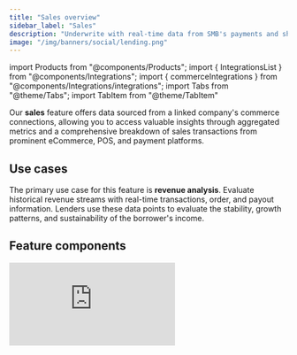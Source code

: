 ```yaml
---
title: "Sales overview"
sidebar_label: "Sales"
description: "Underwrite with real-time data from SMB's payments and shopping platforms"
image: "/img/banners/social/lending.png"
---
```


import Products from "@components/Products";
import { IntegrationsList } from "@components/Integrations";
import { commerceIntegrations } from "@components/Integrations/integrations";
import Tabs from "@theme/Tabs";
import TabItem from "@theme/TabItem"

Our **sales** feature offers data sourced from a linked company's commerce connections, allowing you to access valuable insights through aggregated metrics and a comprehensive breakdown of sales transactions from prominent eCommerce, POS, and payment platforms.

## Use cases

The primary use case for this feature is **revenue analysis**. Evaluate historical revenue streams with real-time transactions, order, and payout information. Lenders use these data points to evaluate the stability, growth patterns, and sustainability of the borrower's income. 

## Feature components

<iframe
  src="https://docs.google.com/spreadsheets/d/e/2PACX-1vQXnkKj3esBrzpD--pKV_tVTfTHxDPpxz8BBFe2SjcNt6kB2-qcTFDxEye3kxHWu91mYRzLoCjYfpHH/pubhtml?gid=250863128&amp;single=true&amp;widget=true&amp;headers=false"
  frameborder="0"
  className="googleSheets"
  style={{ height: "550px" }}
/>

## Feature enrichments

#### Metrics

Our metrics include a set of pre-calculated ratios and metrics focused on commerce and sales data that help lenders assess merchant health and evaluate the credit risk of a company. The following table details which metrics are calculated and their formulas:

| Metric                 | Description                                                                                                               | How that's translated to Codat data                                                                                                                                                                                                                                                                                                                                                                                                                           |
|------------------------|---------------------------------------------------------------------------------------------------------------------------|---------------------------------------------------------------------------------------------------------------------------------------------------------------------------------------------------------------------------------------------------------------------------------------------------------------------------------------------------------------------------------------------------------------------------------------------------------------|
| **[Revenue](https://docs.codat.io/lending-api#/operations/get-commerce-revenue-metrics)**            |                                                                                                                           |                                                                                                                                                                                                                                                                                                                                                                                                                                                               |
| Revenue                | The gross revenue for a selected period.                                                                                  | `Revenue = SUM(orderlines.quantity * orderlines.unitPrice)` for the specified period                                                                                                                                                                                                                                                                                                                                                                          |
| Revenue growth         | The percentage change in revenue between the present period’s value and the previous period's value.                          | `Revenue growth % change = ((b-a)/a) * 100` compared to the previous period. <br/> a. previous month's revenue, <br/> b. current month's revenue.                                                                                                                                                                                                                                                                                                                     |
| **[Orders](https://docs.codat.io/lending-api#/operations/get-commerce-orders-metrics)**             |                                                                                                                           |                                                                                                                                                                                                                                                                                                                                                                                                                                                               |
| Number of orders       | The number of orders for a specific period.                                                                               | `Number of orders = COUNT(orders)` for that period                                                                                                                                                                                                                                                                                                                                                                                                            |
| Order value            | The sum of the values of all orders over a specific period.                                                               | `Value of orders = SUM(orders.totalAmount)` for that period                                                                                                                                                                                                                                                                                                                                                                                                   |
| Average order value    | The average order value over a specified period.                                                                        | `Average order value = a / b` for that period. <br/> a. order value, <br/> b. COUNT(orders).                                                                                                                                                                                                                                                                                                                                                                              |
| **[Refunds](https://docs.codat.io/lending-api#/operations/get-commerce-refunds-report)**            |                                                                                                                           |                                                                                                                                                                                                                                                                                                                                                                                                                                                               |
| Number of refunds      | The number of orders where the `totalRefund` field is NOT NULL.                                                             | `Number of refunds = COUNT(orders)` for the selected period where `totalRefund > 0` for the selected period                                                                                                                                                                                                                                                                                                                                                  |
| Value of refunds       | The sum of all refunds over a specified period.                                                                           | `Value of refunds = SUM(orders.totalRefund)` for the selected period, always expressed as a negative value                                                                                                                                                                                                                                                                                                                                                    |
| Refund rate            | The number of refunds compared with the number of orders over a specific period.                                          | `Refund rate = a / b` for that period. <br/> a. number of refunds, <br/> b. number of orders.                                                                                                                                                                                                                                                                                                                                                                             |
| **[Customer retention](https://docs.codat.io/lending-api#/operations/get-commerce-customer-retention-metrics)** |                                                                                                                           |                                                                                                                                                                                                                                                                                                                                                                                                                                                               |
| Existing customers     | COUNT of unique customers where they have placed orders in the specified period AND any previous period                   | `Existing customers = COUNT(customers)` who placed orders in the specified period and any previous period                                                                                                                                                                                                                                                                                                                                                     |
| New customers          | COUNT of unique customers where they have placed orders in the specified period AND NONE in any previous period.          | `New customers = COUNT(customers)` who placed orders in the specified period only                                                                                                                                                                                                                                                                                                                                                                             |
| Total customers        | SUM of Existing and New customers.                                                                                        | `Total customers = a + b`. <br/> a. new customers, <br/> b. existing customers.                                                                                                                                                                                                                                                                                                                                                                                           |
| Retention rate         | The percentage of existing customers within the period compared to the total customers at the end of the previous period. | `Retention rate = (a/(b + c)) * 100` <br/> a. COUNT(customers): current period's existing customers, i.e. customers who have placed their very first order before the current period <br/> b. COUNT(customers): previous period's existing customers, i.e. customers who have placed their very first order before the previous period <br/> c. COUNT(customers): previous period's new customers, i.e. customers who have placed their very first order in the previous period |
| Repeat rate            | The percentage of existing customers to total customers over the specified period.                                        | `Repeat rate = (a / a + b) * 100` <br/> a. COUNT(customers): current period's existing customers, i.e. customers who have placed their very first order before the current period <br/> b. COUNT(customers): current period's new customers, i.e. customers who have placed their very first order in the current period                                                                                                                                                  |
| **[Lifetime value](https://docs.codat.io/lending-api#/operations/get-commerce-lifetime-value-metrics)**     |                                                                                                                           |                                                                                                                                                                                                                                                                                                                                                                                                                                                               |
| Lifetime value         | The revenue a business can expect from a paying customer during their time as a paying customer.                          | `Lifetime value = a * b * c` <br/> a. Average order value for that period <br/> b. `COUNT(orders) / COUNT(customers)`: average number of orders per customer, for that period <br/> c. `Average customer lifespan`: average difference in days between the last and first orders in a specified period, for all customers.                                                                                                                                                      |

## Supported outputs

You can retrieve the data pulled and enriched by the feature by calling the **sales** [endpoints of our API](/lending-api#/).

For example, recurring revenue-based lenders seeking to evaluate month-on-month growth can utilize the [Get commerce revenue metrics](/lending-api#/operations/get-commerce-revenue-metrics) endpoint.

<Tabs>

<TabItem value="nodejs" label="TypeScript">

```javascript
type RevenueGrowth {
  month: string;
  growthRate: number;
}

const now = new Date();
// Convert date to dd-mm-yyyy format
let formattedDate = `${now.getUTCDate().toString().padStart(2, '0')}-`;
formattedDate += `${(now.getUTCMonth() + 1).toString().padStart(2, '0')}-`;
formattedDate += `${now.getUTCFullYear()}`;

const revenueResponse = await lendingClient.sales.metrics.getRevenue({
    companyId: companyId,
    connectionId: connectionId,
    numberOfPeriods: 12,
    periodLength: 1,
    periodUnit: PeriodUnit.Month,
    reportDate: formattedDate,
    includeDisplayNames: true // Make accessing data easier
  });

if (revenueResponse.statusCode != 200) {
  throw new Error("Could not get revenue report")
}

// Revenue metrics contain two components: zeroth element is revenue and 
// the first element is growth percentage compared to previous period. 
const growthMonthOnMonth: RevenueGrowth[] = revenueResponse.commerceReport.reportData.map(x => ({
  month: x.itemDisplayName,
  growthRate: x.components[1].measures[0].value
}));

const growthRateAverage = growthMonthOnMonth.reduce((total, next) => total + next.growthRate) / growthMonthOnMonth.length;

if(growthRateAverage < growthRateThreshold){
  console.log('Prospective borrower does not qualify for a loan')
}
```

</TabItem>

<TabItem value="python" label="Python">

```python
@dataclass
class RevenueGrowth:
  month: str
  growth_rate: Decimal

# Convert date to dd-mm-yyyy format
formatted_date = datetime.utcnow().strftime("%d-%m-%Y")

revenue_request = operations.GetCommerceRevenueMetricsRequest(
    company_id=company_id,
    connection_id=connection_id,
    number_of_periods=12,
    period_length=1,
    period_unit=shared.PeriodUnit.MONTH,
    report_date=formatted_date,
    include_display_names=True # Make accessing data easier
)

revenue_response = lending_client.sales.metrics.get_revenue(revenue_request)

if revenue_response.status_code != 200:
  raise Exception('Could not get revenue report')

# Revenue metrics contain two components: zeroth element is revenue and 
# the first element is growth percentage compared to previous period. 

growth_month_on_month = []
for x in revenue_response.commerce_report.report_data:
  growth_month_on_month.append(RevenueGrowth(
    month=x.item_display_name,
    growth_rate=x.components[1].measures[0].value
  ))

growth_rate_average = sum(x.growth_rate for x in growth_month_on_month) / len(growth_month_on_month)

if growth_rate_average < growth_rate_threshold:
  print('Prospective borrower does not qualify for a loan')
```

</TabItem>

<TabItem value="csharp" label="C#">


```csharp
public record RevenueGrowth(string Month, decimal GrowthRate);

// Convert date to dd-mm-yyyy format
var formattedDate = DateTime.UtcNow.ToString("dd-MM-yyyy");

var revenueResponse = await lendingClient.Sales.Metrics.GetRevenueAsync(new() {
    CompanyId = companyId,
    ConnectionId = connectionId,
    NumberOfPeriods = 12,
    PeriodLength = 1,
    PeriodUnit = PeriodUnit.Month,
    ReportDate = formattedDate,
    IncludeDisplayNames: true // Make accessing data easier
});

if (revenueResponse.StatusCode != 200) {
  throw new Exception("Could not get revenue report");
}

// Revenue metrics contain two components: zeroth element is revenue and 
// the first element is growth percentage compared to previous period. 
var growthMonthOnMonth = revenueResponse.CommerceReport.ReportData.Select(x => new RevenueGrowth(){
  Month = x.ItemDisplayName,
  GrowthRate = x.Components[1].Measures[0].Value
});

const growthRateAverage = growthMonthOnMonth.Average(x => x.GrowthRate);
if(growthRateAverage < growthRateThreshold){
  Console.WriteLine('Prospective borrower does not qualify for a loan');
}
```

</TabItem>

<TabItem value="go" label="Go">

```go
type RevenueGrowth struct {
  Month string
  GrowthRate float64
}

// Convert date to dd-mm-yyyy format
now := time.Now().UTC()
formattedDate := now.Format("28-11-2023")

ctx := context.Background()
revenueResponse, err := lendingClient.Sales.Metrics.GetRevenue(ctx, 
  operations.GetCommerceRevenueMetricsRequest{
    CompanyID: companyID,
    ConnectionID: connectionID,
    NumberOfPeriods: 12,
    PeriodLength: 1,
    PeriodUnit: shared.PeriodUnitMonth,
    ReportDate: formattedDate,
    IncludeDisplayNames: true // Make accessing data easier
})

if err == nil && revenueResponse.StatusCode == 200 {
  growthMonthOnMonth := []RevenueGrowth{}

  // Revenue metrics contain two components: zeroth element is revenue and 
  // the first element is growth percentage compared to previous period. 
  for _, period := range revenueResponse.CommerceReport.ReportData {
    month := period.ItemDisplayName
    growthRate, _ := period.Components[1].Measures[0].Value.Float64()
		growthMonthOnMonth = append(growthMonthOnMonth, RevenueGrowth{month, growthRate})
  }

  growthRateSum := 0.0
  for _, period := range growthMonthOnMonth {
    growthRateSum += period.GrowthRate
  }

  growthRateAverage := growthRateSum / float64(len(growthMonthOnMonth));
  if growthRateAverage < growthRateThreshold {
    fmt.Println("Prospective borrower does not qualify for a loan")
  }
}
```

</TabItem>

</Tabs>


## Get started

Once you have the Lending API enabled, configure your instance to work with our sales feature. 

#### Configure data sources

Follow the respective guides to set up and enable commerce integrations that will serve as a data source for the feature:

<IntegrationsList integrations={commerceIntegrations} />


#### Enable data types and sync schedule

See how to [enable data types](/core-concepts/data-type-settings#override-the-default-sync-settings) and ensure the following data types have been switched on:

- Customers `commerce-customers`
- Disputes `commerce-disputes`
- Locations `commerce-locations`
- Orders `commerce-orders`
- Payment methods `commerce-paymentMethods`
- Payments `commerce-payments`
- Products `commerce-products`
- Product categories `commerce-productCategories`
- Transactions `commerce-transactions`

Configure the solution to refresh data when you need it by [setting a synchronization frequency](/core-concepts/data-type-settings#choose-a-synchronization-frequency). We recommend setting it to a daily or a monthly sync.

#### Configure webhooks

We recommend you [configure webhook consumers](/using-the-api/webhooks/create-consumer) with the following [event types](/using-the-api/webhooks/event-types) to manage your data pipelines. These webhooks send a message for each `dataType` separately.

- [`DataSyncStatusChangedToError`](/using-the-api/webhooks/event-types)  

  This means an issue has occurred when syncing the specified data type. Resolve the issue and [initiate the sync](/using-the-api/queueing-data-syncs#refresh-data) for this dataset again. 
 
- [`DatasetDataChanged`](/using-the-api/webhooks/event-types)  

  This means data has been updated for the specified data type. This can include new, updated, or deleted data. You should then refresh the data in your platform.

---

## Read next
- [Financial statements](/lending/features/financial-statements-overview)
